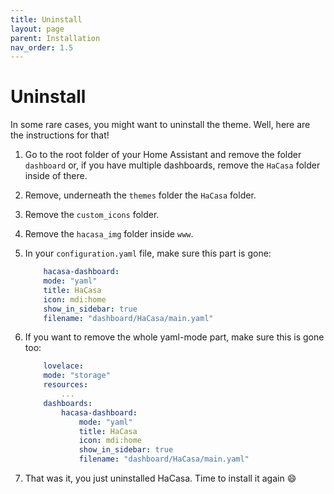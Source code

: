 ```yaml
---
title: Uninstall
layout: page
parent: Installation
nav_order: 1.5
---
```


# Uninstall

In some rare cases, you might want to uninstall the theme. Well, here are the instructions for that!

1. Go to the root folder of your Home Assistant and remove the folder `dashboard` or, if you have multiple dashboards, remove the `HaCasa` folder inside of there.
2. Remove, underneath the `themes` folder the `HaCasa` folder.
3. Remove the `custom_icons` folder.
4. Remove the `hacasa_img` folder inside `www`.
5. In your `configuration.yaml` file, make sure this part is gone:

    ```yaml
        hacasa-dashboard:
        mode: "yaml"
        title: HaCasa
        icon: mdi:home
        show_in_sidebar: true
        filename: "dashboard/HaCasa/main.yaml"
    ```

6. If you want to remove the whole yaml-mode part, make sure this is gone too:

    ```yaml
        lovelace:
        mode: "storage"
        resources:
            ...
        dashboards:
            hacasa-dashboard:
                mode: "yaml"
                title: HaCasa
                icon: mdi:home
                show_in_sidebar: true
                filename: "dashboard/HaCasa/main.yaml"
    ```

7. That was it, you just uninstalled HaCasa. Time to install it again 😄

